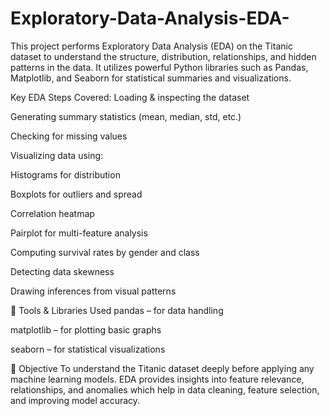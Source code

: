 # Exploratory-Data-Analysis-EDA-
This project performs Exploratory Data Analysis (EDA) on the Titanic dataset to understand the structure, distribution, relationships, and hidden patterns in the data. It utilizes powerful Python libraries such as Pandas, Matplotlib, and Seaborn for statistical summaries and visualizations.

Key EDA Steps Covered:
Loading & inspecting the dataset

Generating summary statistics (mean, median, std, etc.)

Checking for missing values

Visualizing data using:

Histograms for distribution

Boxplots for outliers and spread

Correlation heatmap

Pairplot for multi-feature analysis

Computing survival rates by gender and class

Detecting data skewness

Drawing inferences from visual patterns

🧰 Tools & Libraries Used
pandas – for data handling

matplotlib – for plotting basic graphs

seaborn – for statistical visualizations

🎯 Objective
To understand the Titanic dataset deeply before applying any machine learning models. EDA provides insights into feature relevance, relationships, and anomalies which help in data cleaning, feature selection, and improving model accuracy.

